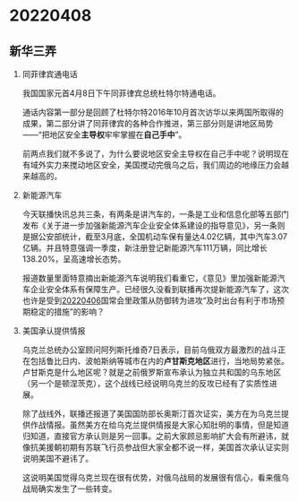 # 20220408

## 新华三弄

1. 同菲律宾通电话

   我国国家元首4月8日下午同菲律宾总统杜特尔特通电话。

   通话内容第一部分是回顾了杜特尔特2016年10月首次访华以来两国所取得的成果，第二部分讲了同菲律宾的各种合作推进，第三部分则是讲地区局势——“把地区安全**主导权**牢牢掌握在**自己手中**”。

   前两点我们就不多说了，为什么要说地区安全主导权在自己手中呢？说明现在有域外实力来搅动地区安全，美国搅动完俄乌之后，我们周边的地缘压力会越来越高的。

2. 新能源汽车

   今天联播快讯总共三条，有两条是讲汽车的，一条是工业和信息化部等五部门发布《关于进一步加强新能源汽车企业安全体系建设的指导意见》，另一条则是据公安部统计，截至3月底，全国机动车保有量达4.02亿辆，其中汽车3.07亿辆。并且特意强调一季度，新注册登记新能源汽车111万辆，同比增长138.20%，呈高速增长态势。

   报道数量里面特意摘出新能源汽车说明我们看重它，《意见》里加强新能源汽车企业安全体系有保障生产。已经很久没看到联播再次提新能源汽车了，这次也许是受到[20220406](http://mp.weixin.qq.com/s?__biz=MzU4MTg4MTA1Mg==&mid=2247502653&idx=1&sn=4d9f4d88f54b595250fa3ee5a5c3c193&chksm=fd42568eca35df9838efbb3eef879d7ac6ad3a8b51b15621dec3a0d2148b9b0abaa31b71730f&scene=21#wechat_redirect)国常会里政策从防御转为进攻“及时出台有利于市场预期稳定的措施”的影响？

3. 美国承认提供情报

   乌克兰总统办公室顾问阿列斯托维奇7日表示，目前乌俄双方最激烈的战斗正在包括鲁比日内、波帕斯纳等城市在内的**卢甘斯克地区**进行，当地局势紧张。卢甘斯克是什么地区呢？就是之前俄罗斯宣布承认为独立共和国的乌东地区（另一个是顿涅茨克），这个战线已经说明乌克兰的反攻已经有了实质性进展。

   除了战线外，联播还报道了美国国防部长奥斯汀首次证实，美方在为乌克兰提供作战情报。虽然美方在给乌克兰提供情报是大家心知肚明的事情，但是知道归知道，直接官方承认则是另一回事。之前大家顾忌影响扩大会有所避讳，就像抗美援朝初期有苏联飞行员参战但大家全都不说一样，美国首次承认证实则说明美国不避讳了。

   这说明美国觉得乌克兰现在很有优势，对俄乌战局的发展很有信心，看来俄乌战局确实发生了一些转变。